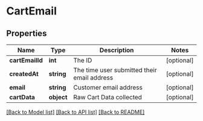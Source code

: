 # CartEmail

## Properties
Name | Type | Description | Notes
------------ | ------------- | ------------- | -------------
**cartEmailId** | **int** | The ID | [optional] 
**createdAt** | **string** | The time user submitted their email address | [optional] 
**email** | **string** | Customer email address | [optional] 
**cartData** | **object** | Raw Cart Data collected | [optional] 

[[Back to Model list]](../../README.md#documentation-for-models) [[Back to API list]](../../README.md#documentation-for-api-endpoints) [[Back to README]](../../README.md)

